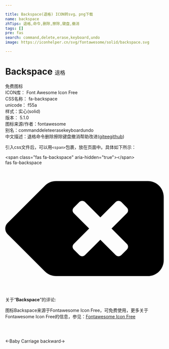 ```yaml
---

title: Backspace(退格) ICON转svg、png下载
name: backspace
zhTips: 退格,命令,删除,擦除,键盘,撤消
tags: []
pre: fas
search: command,delete,erase,keyboard,undo
image: https://iconhelper.cn/svg/fontawesome/solid/backspace.svg

---
```


# Backspace  <small style="font-size: 60%;font-weight: 100">退格</small>


<div class="detail-page">
<p>
<span><span class="badge-success badge">免费图标</span> </span>
<br/>
<span>
ICON库：
<span class="badge-secondary badge">Font Awesome Icon Free</span> 
</span>
<br/>
<span>
CSS名称：
<span class="badge-secondary badge">fa-backspace</span> 
</span>
<br/>
<span>
unicode：
<span class="badge-secondary badge">f55a</span> 
<copy-btn content='f55a' btn-title=""></copy-btn>
<copy-btn :content='String.fromCodePoint(parseInt("f55a", 16))' btn-title="复制U"></copy-btn>
</span><br/><span>样式：<span class="badge-light badge">实心(solid)</span></span>
<br/>
<span>
版本：
<span class="badge-secondary badge">5.1.0</span> 
</span>
<br/>
<span>图标来源/作者：<span class="badge-light badge">fontawesome</span></span> 
<br/>
<span>别名：<span class="badge-light badge">command</span><span class="badge-light badge">delete</span><span class="badge-light badge">erase</span><span class="badge-light badge">keyboard</span><span class="badge-light badge">undo</span></span><br/><span class="zh-detail">中文描述：<span class="badge-primary badge">退格</span><span class="badge-primary badge">命令</span><span class="badge-primary badge">删除</span><span class="badge-primary badge">擦除</span><span class="badge-primary badge">键盘</span><span class="badge-primary badge">撤消</span><span class="help-link"><span>帮助改进</span>(<a href="https://gitee.com/liuwave/icon-helper/edit/master/json/fontawesome/solid/backspace.json" target="_blank" rel="noopener noreferrer">gitee</a><a href="https://github.com/liuwave/icon-helper/edit/master/json/fontawesome/solid/backspace.json" target="_blank" rel="noopener noreferrer">github</a></span>)</span><br/>
</p>
</div>
<div class="alert alert-dark">
  <i class="fas fa-backspace fa-xs"></i>
  <i class="fas fa-backspace fa-sm"></i>
  <i class="fas fa-backspace fa-lg"></i>
  <i class="fas fa-backspace fa-2x"></i>
  <i class="fas fa-backspace fa-3x"></i>
  <i class="fas fa-backspace fa-5x"></i>
  <i class="fas fa-backspace fa-7x"></i>
</div>
<div>
  <p>引入css文件后，可以用<code>&lt;span&gt;</code>包裹，放在页面中。具体如下所示：    
  </p>
  <div class="alert alert-primary" style="font-size: 14px">
    &lt;span class="fas fa-backspace" aria-hidden="true"&gt;&lt;/span&gt;
    <copy-btn content='<span class="fas fa-backspace" aria-hidden="true"></span>'></copy-btn>
  </div>
  <div class="alert alert-secondary">
    <i class="fas fa-backspace"
    style="font-size: 24px"
    aria-hidden="true"></i> fas fa-backspace
    <copy-btn content="fas fa-backspace" btn-title="复制图标名称"></copy-btn>
  </div>
</div>
<div id="svg" class="svg-wrap">
<svg xmlns="http://www.w3.org/2000/svg" viewBox="0 0 640 512"><path d="M576 64H205.26A63.97 63.97 0 0 0 160 82.75L9.37 233.37c-12.5 12.5-12.5 32.76 0 45.25L160 429.25c12 12 28.28 18.75 45.25 18.75H576c35.35 0 64-28.65 64-64V128c0-35.35-28.65-64-64-64zm-84.69 254.06c6.25 6.25 6.25 16.38 0 22.63l-22.62 22.62c-6.25 6.25-16.38 6.25-22.63 0L384 301.25l-62.06 62.06c-6.25 6.25-16.38 6.25-22.63 0l-22.62-22.62c-6.25-6.25-6.25-16.38 0-22.63L338.75 256l-62.06-62.06c-6.25-6.25-6.25-16.38 0-22.63l22.62-22.62c6.25-6.25 16.38-6.25 22.63 0L384 210.75l62.06-62.06c6.25-6.25 16.38-6.25 22.63 0l22.62 22.62c6.25 6.25 6.25 16.38 0 22.63L429.25 256l62.06 62.06z"/></svg>
</div>
<detail full-name='fa-backspace'></detail>
<div class="icon-detail__container">
<p>关于“<b>Backspace</b>”的评论:</p>
</div>
<Vssue title="关于“Backspace”的评论" />    
<div><p>图标Backspace来源于Fontawesome Icon Free，可免费使用，更多关于  Fontawesome Icon Free的信息，参见：<a target="_blank" href="https://iconhelper.cn/fontawesome.html">Fontawesome Icon Free</a>
</p></div>

<div style="padding:2rem 0 " class="page-nav"><p class="inner"><span class="prev">←<router-link to="/icon/solid/baby-carriage.html">Baby Carriage</router-link></span> <span class="next"><router-link to="/icon/solid/backward.html">backward</router-link>→</span></p></div>
